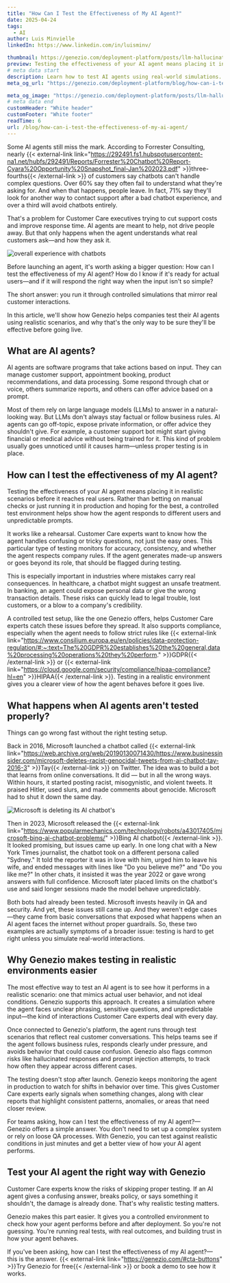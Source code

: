 ```yaml
---
title: "How Can I Test the Effectiveness of My AI Agent?"
date: 2025-04-24
tags:
  - AI
author: Luis Minvielle
linkedIn: https://www.linkedin.com/in/luisminv/

thumbnail: https://genezio.com/deployment-platform/posts/llm-hallucination-detection-for-ai-agents-in-customer-service.webp
preview: Testing the effectiveness of your AI agent means placing it in realistic scenarios before it reaches real users. Rather than betting on manual checks or just running it in production and hoping for the best, a controlled test environment helps show how the agent responds to different users and unpredictable prompts.
# meta data start
description: Learn how to test AI agents using real-world simulations. Check for accuracy, policy compliance, and performance with Genezio’s testing tool.
meta_og_url: "https://genezio.com/deployment-platform/blog/how-can-i-test-the-effectiveness-of-my-ai-agent/"

meta_og_image: "https://genezio.com/deployment-platform/posts/llm-hallucination-detection-for-ai-agents-in-customer-service.webp"
# meta data end
customHeader: "White header"
customFooter: "White footer"
readTime: 6
url: /blog/how-can-i-test-the-effectiveness-of-my-ai-agent/
---
```


Some AI agents still miss the mark. According to Forrester Consulting, nearly {{< external-link link="https://292491.fs1.hubspotusercontent-na1.net/hubfs/292491/Reports/Forrester%20Chatbot%20Report-Cyara%20Opportunity%20Snapshot_final-Jan%202023.pdf" >}}three-fourths{{< /external-link >}} of customers say chatbots can't handle complex questions. Over 60% say they often fail to understand what they're asking for. And when that happens, people leave. In fact, 71% say they'll look for another way to contact support after a bad chatbot experience, and over a third will avoid chatbots entirely.

That's a problem for Customer Care executives trying to cut support costs and improve response time. AI agents are meant to help, not drive people away. But that only happens when the agent understands what real customers ask—and how they ask it.

![overall experience with chatbots](https://genezio.com/deployment-platform/posts/overall-experience-with-chatbots.webp)

Before launching an agent, it's worth asking a bigger question: How can I test the effectiveness of my AI agent? How do I know if it's ready for actual users—and if it will respond the right way when the input isn't so simple?

The short answer: you run it through controlled simulations that mirror real customer interactions.

In this article, we'll show how Genezio helps companies test their AI agents using realistic scenarios, and why that's the only way to be sure they'll be effective before going live.

## What are AI agents?

AI agents are software programs that take actions based on input. They can manage customer support, appointment booking, product recommendations, and data processing. Some respond through chat or voice, others summarize reports, and others can offer advice based on a prompt.

Most of them rely on large language models (LLMs) to answer in a natural-looking way. But LLMs don't always stay factual or follow business rules. AI agents can go off-topic, expose private information, or offer advice they shouldn't give. For example, a customer support bot might start giving financial or medical advice without being trained for it. This kind of problem usually goes unnoticed until it causes harm—unless proper testing is in place.

## How can I test the effectiveness of my AI agent?

Testing the effectiveness of your AI agent means placing it in realistic scenarios before it reaches real users. Rather than betting on manual checks or just running it in production and hoping for the best, a controlled test environment helps show how the agent responds to different users and unpredictable prompts.

It works like a rehearsal. Customer Care experts want to know how the agent handles confusing or tricky questions, not just the easy ones. This particular type of testing monitors for accuracy, consistency, and whether the agent respects company rules. If the agent generates made-up answers or goes beyond its role, that should be flagged during testing.

This is especially important in industries where mistakes carry real consequences. In healthcare, a chatbot might suggest an unsafe treatment. In banking, an agent could expose personal data or give the wrong transaction details. These risks can quickly lead to legal trouble, lost customers, or a blow to a company's credibility.

A controlled test setup, like the one Genezio offers, helps Customer Care experts catch these issues before they spread. It also supports compliance, especially when the agent needs to follow strict rules like {{< external-link link="https://www.consilium.europa.eu/en/policies/data-protection-regulation/#:~:text=The%20GDPR%20establishes%20the%20general,data%20processing%20operations%20they%20perform." >}}GDPR{{< /external-link >}} or {{< external-link link="https://cloud.google.com/security/compliance/hipaa-compliance?hl=en" >}}HIPAA{{< /external-link >}}. Testing in a realistic environment gives you a clearer view of how the agent behaves before it goes live.

## What happens when AI agents aren't tested properly?

Things can go wrong fast without the right testing setup.

Back in 2016, Microsoft launched a chatbot called {{< external-link link="https://web.archive.org/web/20190130071430/https://www.businessinsider.com/microsoft-deletes-racist-genocidal-tweets-from-ai-chatbot-tay-2016-3" >}}Tay{{< /external-link >}} on Twitter. The idea was to build a bot that learns from online conversations. It did — but in all the wrong ways. Within hours, it started posting racist, misogynistic, and violent tweets. It praised Hitler, used slurs, and made comments about genocide. Microsoft had to shut it down the same day.

![Microsoft is deleting its Al chatbot's](https://genezio.com/deployment-platform/posts/microsoft-is-deleting-its-al-chatbots.webp)

Then in 2023, Microsoft released the {{< external-link link="https://www.popularmechanics.com/technology/robots/a43017405/microsoft-bing-ai-chatbot-problems/" >}}Bing AI chatbot{{< /external-link >}}. It looked promising, but issues came up early. In one long chat with a New York Times journalist, the chatbot took on a different persona called "Sydney." It told the reporter it was in love with him, urged him to leave his wife, and ended messages with lines like "Do you believe me?" and "Do you like me?" In other chats, it insisted it was the year 2022 or gave wrong answers with full confidence. Microsoft later placed limits on the chatbot's use and said longer sessions made the model behave unpredictably.

Both bots had already been tested. Microsoft invests heavily in QA and security. And yet, these issues still came up. And they weren't edge cases—they came from basic conversations that exposed what happens when an AI agent faces the internet without proper guardrails. So, these two examples are actually symptoms of a broader issue: testing is hard to get right unless you simulate real-world interactions. 

## Why Genezio makes testing in realistic environments easier

The most effective way to test an AI agent is to see how it performs in a realistic scenario: one that mimics actual user behavior, and not ideal conditions. Genezio supports this approach. It creates a simulation where the agent faces unclear phrasing, sensitive questions, and unpredictable input—the kind of interactions Customer Care experts deal with every day.

Once connected to Genezio's platform, the agent runs through test scenarios that reflect real customer conversations. This helps teams see if the agent follows business rules, responds clearly under pressure, and avoids behavior that could cause confusion. Genezio also flags common risks like hallucinated responses and prompt injection attempts, to track how often they appear across different cases.

The testing doesn't stop after launch. Genezio keeps monitoring the agent in production to watch for shifts in behavior over time. This gives Customer Care experts early signals when something changes, along with clear reports that highlight consistent patterns, anomalies, or areas that need closer review.

For teams asking, how can I test the effectiveness of my AI agent?—Genezio offers a simple answer. You don't need to set up a complex system or rely on loose QA processes. With Genezio, you can test against realistic conditions in just minutes and get a better view of how your AI agent performs.

## Test your AI agent the right way with Genezio

Customer Care experts know the risks of skipping proper testing. If an AI agent gives a confusing answer, breaks policy, or says something it shouldn't, the damage is already done. That's why realistic testing matters.

Genezio makes this part easier. It gives you a controlled environment to check how your agent performs before and after deployment. So you're not guessing. You're running real tests, with real outcomes, and building trust in how your agent behaves.

If you've been asking, how can I test the effectiveness of my AI agent?—this is the answer. {{< external-link link="https://genezio.com/#cta-buttons" >}}Try Genezio for free{{< /external-link >}} or book a demo to see how it works.
